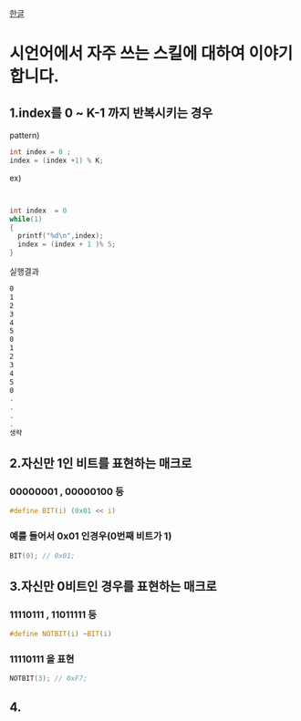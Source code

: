 [한글](#-시언어에서-자주-쓰는-스킬에-대하여-이야기-합니다.)

# 시언어에서 자주 쓰는 스킬에 대하여 이야기 합니다.

## 1.index를 0 ~ K-1 까지 반복시키는 경우
pattern)
```c
int index = 0 ;
index = (index +1) % K;
```

ex)
```c


int index  = 0
while(1)
{
  printf("%d\n",index);
  index = (index + 1 )% 5;
}

```
실행결과
```bash
0
1
2
3
4
5
0
1
2
3
4
5
0
.
.
.
.
생략

```

## 2.자신만 1인 비트를 표현하는 매크로
### 00000001 , 00000100 등
```c
#define BIT(i) (0x01 << i)
```


### 예를 들어서 0x01 인경우(0번째 비트가 1)
```c
BIT(0); // 0x01;
```
## 3.자신만 0비트인 경우를 표현하는 매크로
### 11110111 , 11011111 등
```c
#define NOTBIT(i) ~BIT(i)
```
### 11110111 을 표현
```c
NOTBIT(3); // 0xF7;
```

## 4.
